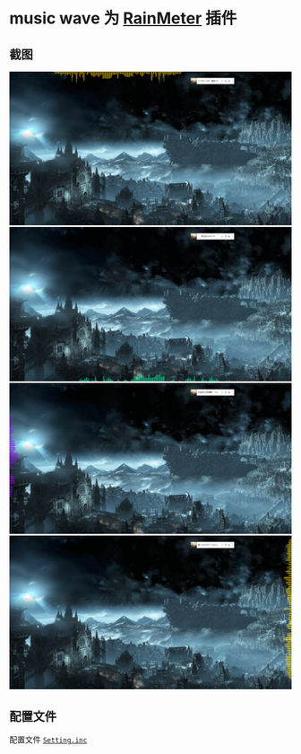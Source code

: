 # music wave 为 [RainMeter](https://docs.rainmeter.net/) 插件

## 截图

![demo4](./images/demo4.png)
![demo1](./images/demo1.png)
![demo2](./images/demo2.png)
![demo3](./images/demo3.png)

## 配置文件

配置文件 [`Setting.inc`](./Setting.inc)